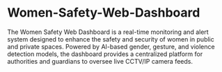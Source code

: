 # Women-Safety-Web-Dashboard
The Women Safety Web Dashboard is a real-time monitoring and alert system designed to enhance the safety and security of women in public and private spaces. Powered by AI-based gender, gesture, and violence detection models, the dashboard provides a centralized platform for authorities and guardians to oversee live CCTV/IP camera feeds.
